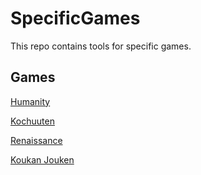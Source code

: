 # SpecificGames

This repo contains tools for specific games.

## Games

[Humanity](https://vndb.org/v4209)

[Kochuuten](https://vndb.org/v19312)

[Renaissance](https://vndb.org/v611)

[Koukan Jouken](https://vndb.org/v13723)
